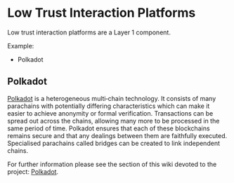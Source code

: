 # Low Trust Interaction Platforms

Low trust interaction platforms are a Layer 1 component.

Example:

  * Polkadot

## Polkadot
[Polkadot](low_trust_interaction_platforms/polkadot.md) is a heterogeneous multi‑chain technology. It consists of many parachains with potentially differing characteristics which can make it easier to achieve anonymity or formal verification. Transactions can be spread out across the chains, allowing many more to be processed in the same period of time. Polkadot ensures that each of these blockchains remains secure and that any dealings between them are faithfully executed. Specialised parachains called bridges can be created to link independent chains.

For further information please see the section of this wiki devoted to the project: [Polkadot](low_trust_interaction_platforms/polkadot.md).
